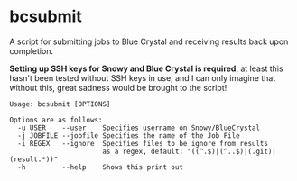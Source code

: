 # bcsubmit

A script for submitting jobs to Blue Crystal and receiving results back upon
completion.

**Setting up SSH keys for Snowy and Blue Crystal is required**, at least this 
hasn't been tested without SSH keys in use, and I can only imagine that without
this, great sadness would be brought to the script!

```
Usage: bcsubmit [OPTIONS]

Options are as follows:
  -u USER    --user    Specifies username on Snowy/BlueCrystal
  -j JOBFILE --jobfile Specifies the name of the Job File
  -i REGEX   --ignore  Specifies files to be ignore from results
                       as a regex, default: "((^.$)|(^..$)|(.git)|(result.*))"
  -h         --help    Shows this print out
```
